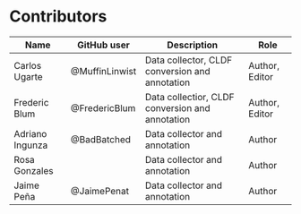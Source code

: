 # Contributors

Name | GitHub user    | Description                                     | Role |
--- |----------------|-------------------------------------------------| --- |
Carlos Ugarte | @MuffinLinwist | Data collector, CLDF conversion and annotation  | Author, Editor
Frederic Blum | @FredericBlum  | Data collectior, CLDF conversion and annotation | Author, Editor
Adriano Ingunza | @BadBatched    | Data collector and annotation                   | Author
Rosa Gonzales |                | Data collector and annotation                   | Author
Jaime Peña | @JaimePenat    | Data collector and annotation                   | Author
